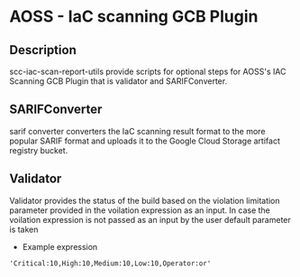 # AOSS - IaC scanning GCB Plugin

## Description

scc-iac-scan-report-utils provide scripts for optional steps for AOSS's IAC Scanning GCB Plugin that is validator and SARIFConverter.

## SARIFConverter

sarif converter converters the IaC scanning result format to the more popular SARIF format
and uploads it to the Google Cloud Storage artifact registry bucket.

## Validator

Validator provides the status of the build based on the violation limitation parameter provided in the voilation expression as an input.
In case the voilation expression is not passed as an input by the user default parameter is taken

- Example expression 

``` 'Critical:10,High:10,Medium:10,Low:10,Operator:or' ```
